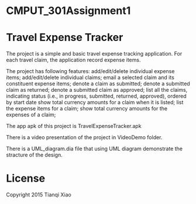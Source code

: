 # CMPUT_301Assignment1
# Travel Expense Tracker

The project is a simple and basic travel expense tracking application. For each travel claim, the application record expense items.

The project has following features:
  add/edit/delete individual expense items; 
  add/edit/delete individual claims; 
  email a selected claim and its constituent expense items; 
  denote a claim as submitted; 
  denote a submitted claim as returned; 
  denote a submitted claim as approved; 
  list all the claims, indicating status (i.e., in progress, submitted, returned, approved), ordered by start date show total currency amounts for a claim when it is listed; 
  list the expense items for a claim; 
  show total currency amounts for the expenses of a claim; 

The app apk of this project is TravelExpenseTracker.apk

There is a video presentation of the project in VideoDemo folder.

There is a UML_diagram.dia file that using UML diagram demonstrate the stracture of the design.

# License

Copyright 2015 Tianqi Xiao
